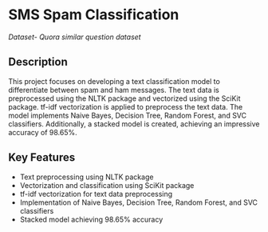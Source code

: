 # SMS Spam Classification #
*Dataset- Quora similar question dataset*
## Description ##
This project focuses on developing a text classification model to differentiate between spam and ham messages. The text data is preprocessed using the NLTK package and vectorized using the SciKit package. tf-idf vectorization is applied to preprocess the text data. The model implements Naive Bayes, Decision Tree, Random Forest, and SVC classifiers. Additionally, a stacked model is created, achieving an impressive accuracy of 98.65%.

## Key Features ##
* Text preprocessing using NLTK package
* Vectorization and classification using SciKit package
* tf-idf vectorization for text data preprocessing
* Implementation of Naive Bayes, Decision Tree, Random Forest, and SVC classifiers
* Stacked model achieving 98.65% accuracy
